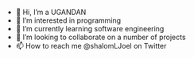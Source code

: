 
- 👋 Hi, I’m a UGANDAN
- 👀 I’m interested in programming
- 🌱 I’m currently learning software engineering
- 💞️ I’m looking to collaborate on a number of projects
- 📫 How to reach me @shalomLJoel on Twitter

<!---
joelwiigo/joelwiigo is a ✨ special ✨ repository because its `README.md` (this file) appears on your GitHub profile.
You can click the Preview link to take a look at your changes.
--->

